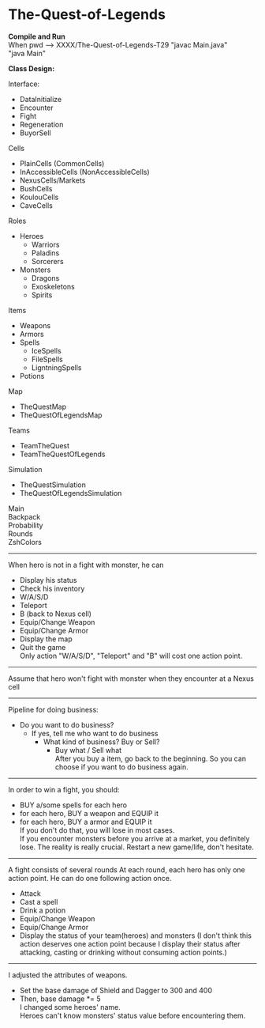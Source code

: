 # The-Quest-of-Legends

**Compile and Run**  
When pwd --> XXXX/The-Quest-of-Legends-T29
"javac Main.java"  
"java Main"  


**Class Design:**  

Interface:
 - DataInitialize
 - Encounter
 - Fight
 - Regeneration
 - BuyorSell

Cells
   - PlainCells (CommonCells)
   - InAccessibleCells (NonAccessibleCells)
   - NexusCells/Markets
   - BushCells
   - KoulouCells
   - CaveCells

Roles
   - Heroes
     - Warriors
     - Paladins
     - Sorcerers
   - Monsters
     - Dragons
     - Exoskeletons
     - Spirits

Items
   - Weapons
   - Armors
   - Spells
     - IceSpells
     - FileSpells
     - LigntningSpells
   - Potions

Map
   - TheQuestMap
   - TheQuestOfLegendsMap

Teams
   - TeamTheQuest
   - TeamTheQuestOfLegends

Simulation
   - TheQuestSimulation
   - TheQuestOfLegendsSimulation

Main  
Backpack  
Probability  
Rounds  
ZshColors  

-----------------------------------------------
When hero is not in a fight with monster, he can
 - Display his status
 - Check his inventory
 - W/A/S/D
 - Teleport
 - B (back to Nexus cell)
 - Equip/Change Weapon
 - Equip/Change Armor
 - Display the map
 - Quit the game  
Only action "W/A/S/D", "Teleport" and "B" will cost one action point.

-----------------------------------------------
Assume that hero won't fight with monster when they encounter at a Nexus cell  

-----------------------------------------------
Pipeline for doing business:  
 - Do you want to do business?  
   - If yes, tell me who want to do business  
     - What kind of business? Buy or Sell?  
       - Buy what / Sell what  
After you buy a item, go back to the beginning. So you can choose if you want to do business again.  


-----------------------------------------------
In order to win a fight, you should:  
 - BUY a/some spells for each hero  
 - for each hero, BUY a weapon and EQUIP it   
 - for each hero, BUY a armor and EQUIP it  
If you don't do that, you will lose in most cases.  
If you encounter monsters before you arrive at a market, you definitely lose. The reality is really crucial. Restart a new game/life, don't hesitate.  


-----------------------------------------------
A fight consists of several rounds
At each round, each hero has only one action point. He can do one following action once.
 - Attack
 - Cast a spell
 - Drink a potion
 - Equip/Change Weapon
 - Equip/Change Armor
 - Display the status of your team(heroes) and monsters (I don't think this action deserves one action point because I display their status after attacking, casting or drinking without consuming action points.)

-----------------------------------------------
I adjusted the attributes of weapons. 
 - Set the base damage of Shield and Dagger to 300 and 400  
 - Then, base damage *= 5  
I changed some heroes' name.  
Heroes can't know monsters' status value before encountering them.  

